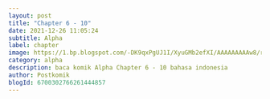 ```yaml
---
layout: post 
title: "Chapter 6 - 10"
date: 2021-12-26 11:05:24
subtitle: Alpha
label: chapter
image: https://1.bp.blogspot.com/-DK9qxPgUJ1I/XyuGMb2efXI/AAAAAAAAAw8/rywupD3XE_8yaSODQWCQ5lJMeXDIaTBGgCLcBGAsYHQ/s72-c/Alp.jpg
category: alpha
description: baca komik Alpha Chapter 6 - 10 bahasa indonesia 
author: Postkomik
blogId: 6700302766261444857
---
```

